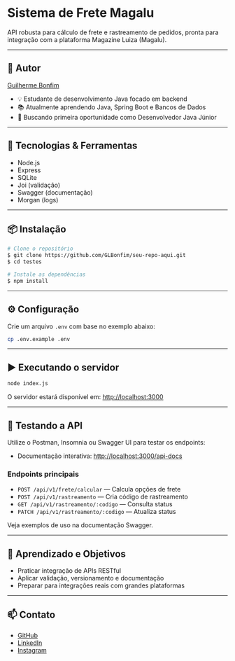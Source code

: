 # Sistema de Frete Magalu

API robusta para cálculo de frete e rastreamento de pedidos, pronta para integração com a plataforma Magazine Luiza (Magalu).

---

## 👤 Autor
[Guilherme Bonfim](https://github.com/GLBonfim)

- 💡 Estudante de desenvolvimento Java focado em backend
- 📚 Atualmente aprendendo Java, Spring Boot e Bancos de Dados
- 💼 Buscando primeira oportunidade como Desenvolvedor Java Júnior

---

## 🚀 Tecnologias & Ferramentas
- Node.js
- Express
- SQLite
- Joi (validação)
- Swagger (documentação)
- Morgan (logs)

---

## 📦 Instalação

```bash
# Clone o repositório
$ git clone https://github.com/GLBonfim/seu-repo-aqui.git
$ cd testes

# Instale as dependências
$ npm install
```

---

## ⚙️ Configuração

Crie um arquivo `.env` com base no exemplo abaixo:
```bash
cp .env.example .env
```

---

## ▶️ Executando o servidor

```bash
node index.js
```
O servidor estará disponível em: [http://localhost:3000](http://localhost:3000)

---

## 🧪 Testando a API

Utilize o Postman, Insomnia ou Swagger UI para testar os endpoints:
- Documentação interativa: [http://localhost:3000/api-docs](http://localhost:3000/api-docs)

### Endpoints principais
- `POST /api/v1/frete/calcular` — Calcula opções de frete
- `POST /api/v1/rastreamento` — Cria código de rastreamento
- `GET /api/v1/rastreamento/:codigo` — Consulta status
- `PATCH /api/v1/rastreamento/:codigo` — Atualiza status

Veja exemplos de uso na documentação Swagger.

---

## 📘 Aprendizado e Objetivos
- Praticar integração de APIs RESTful
- Aplicar validação, versionamento e documentação
- Preparar para integrações reais com grandes plataformas

---

## 📫 Contato
- [GitHub](https://github.com/GLBonfim)
- [LinkedIn](https://linkedin.com/in/glbonfim)
- [Instagram](https://instagram.com/onloreto13) 